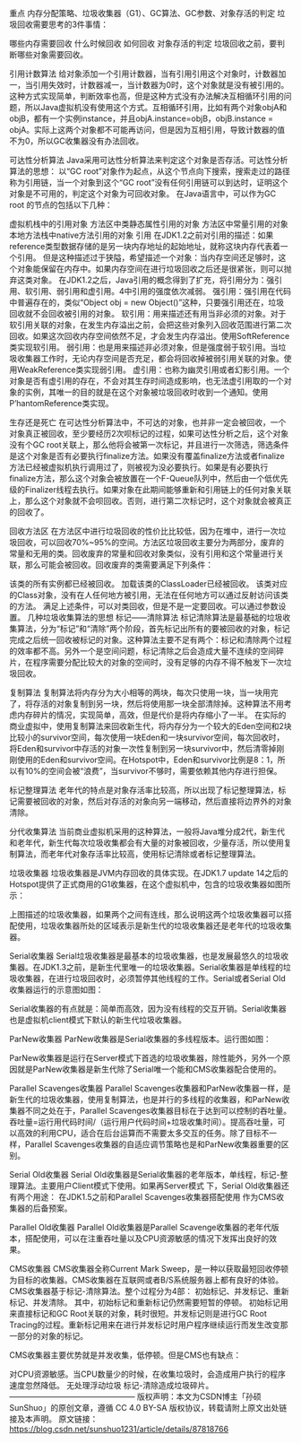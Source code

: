 重点
内存分配策略、垃圾收集器（G1）、GC算法、GC参数、对象存活的判定
垃圾回收需要思考的3件事情：

哪些内存需要回收
什么时候回收
如何回收
对象存活的判定
垃圾回收之前，要判断哪些对象需要回收。

引用计数算法
给对象添加一个引用计数器，当有引用引用这个对象时，计数器加一，当引用失效时，计数器减一，当计数器为0时，这个对象就是没有被引用的。
这种方式实现简单，判断效率也高，但是这种方式没有办法解决互相循环引用的问题，所以Java虚拟机没有使用这个方式。互相循环引用，比如有两个对象objA和objB，都有一个实例instance，并且objA.instance=objB，objB.instance = objA。实际上这两个对象都不可能再访问，但是因为互相引用，导致计数器的值不为0，所以GC收集器没有办法回收。

可达性分析算法
Java采用可达性分析算法来判定这个对象是否存活。可达性分析算法的思想：
以“GC root”对象作为起点，从这个节点向下搜索，搜索走过的路径称为引用链，当一个对象到这个“GC root”没有任何引用链可以到达时，证明这个对象是不可用的，判定这个对象为可回收对象。
在Java语言中，可以作为GC root 的节点的包括以下几种：

虚拟机栈中的引用对象
方法区中类静态属性引用的对象
方法区中常量引用的对象
本地方法栈中native方法引用的对象
引用
在JDK1.2之前对引用的描述：如果reference类型数据存储的是另一块内存地址的起始地址，就称这块内存代表着一个引用。
但是这种描述过于狭隘，希望描述一个对象：当内存空间还足够时，这个对象能保留在内存中。如果内存空间在进行垃圾回收之后还是很紧张，则可以抛弃这类对象。
在JDK1.2之后，Java引用的概念得到了扩充，将引用分为：强引用、软引用、弱引用和虚引用。4中引用的强度依次减弱。
强引用：强引用在代码中普遍存在的，类似“Object obj = new Object()”这种，只要强引用还在，垃圾回收就不会回收被引用的对象。
软引用：用来描述还有用当非必须的对象。对于软引用关联的对象，在发生内存溢出之前，会把这些对象列入回收范围进行第二次回收。如果这次回收内存空间依然不足，才会发生内存溢出。使用SoftReference类实现软引用。
弱引用：也是用来描述非必须对象，但是强度弱于软引用。当垃圾收集器工作时，无论内存空间是否充足，都会将回收掉被弱引用关联的对象。使用WeakReference类实现弱引用。
虚引用：也称为幽灵引用或者幻影引用。一个对象是否有虚引用的存在，不会对其生存时间造成影响，也无法虚引用取的一个对象的实例，其唯一的目的就是在这个对象被垃圾回收时收到一个通知。使用P’hantomReference类实现。

生存还是死亡
在可达性分析算法中，不可达的对象，也并非一定会被回收，一个对象真正被回收，至少要经历2次呗标记的过程，如果可达性分析之后，这个对象没有个GC root关联上，那么他将会被第一次标记，并且进行一次筛选，筛选条件是这个对象是否有必要执行finalize方法。如果没有覆盖finalize方法或者finalize方法已经被虚拟机执行调用过了，则被视为没必要执行。如果是有必要执行finalize方法，那么这个对象会被放置在一个F-Queue队列中，然后由一个低优先级的Finalizer线程去执行。如果对象在此期间能够重新和引用链上的任何对象关联上，那么这个对象就不会呗回收。否则，进行第二次标记时，这个对象就会被真正的回收了。

回收方法区
在方法区中进行垃圾回收的性价比比较低，因为在堆中，进行一次垃圾回收，可以回收70%~95%的空间。方法区垃圾回收主要分为两部分，废弃的常量和无用的类。回收废弃的常量和回收对象类似，没有引用和这个常量进行关联，那么可能会被回收。回收废弃的类需要满足下列条件：

该类的所有实例都已经被回收。
加载该类的ClassLoader已经被回收。
该类对应的Class对象，没有在人任何地方被引用，无法在任何地方可以通过反射访问该类的方法。
满足上述条件，可以对类回收，但是不是一定要回收。可以通过参数设置。
几种垃圾收集算法的思想
标记——清除算法
标记清除算法是最基础的垃圾收集算法，分为“标记”和“清除”两个阶段，首先标记出所有的要被回收的对象，标记完成之后统一回收被标记的对象。这种算法主要不足有两个：标记和清除两个过程的效率都不高。另外一个是空间问题，标记清除之后会造成大量不连续的空间碎片，在程序需要分配比较大的对象的空间时，没有足够的内存不得不触发下一次垃圾回收。

复制算法
复制算法将内存分为大小相等的两块，每次只使用一块，当一块用完了，将存活的对象复制到另一块，然后将使用那一块全部清除掉。这种算法不用考虑内存碎片的情况，实现简单，高效，但是代价是将内存缩小了一半。
在实际的商业虚拟中，使用复制算法来回收新生代，将内存分为一个较大的Eden空间和2块比较小的survivor空间，每次使用一块Eden和一块survivor空间，每次回收时，将Eden和survivor中存活的对象一次性复制到另一块survivor中，然后清零掉刚刚使用的Eden和survivor空间。在Hotspot中，Eden和survivor比例是8：1，所以有10%的空间会被“浪费”，当survivor不够时，需要依赖其他内存进行担保。

标记整理算法
老年代的特点是对象存活率比较高，所以出现了标记整理算法，标记需要被回收的对象，然后对存活的对象向另一端移动，然后直接将边界外的对象清除。

分代收集算法
当前商业虚拟机采用的这种算法，一般将Java堆分成2代，新生代和老年代，新生代每次垃圾收集都会有大量的对象被回收，少量存活，所以使用复制算法，而老年代对象存活率比较高，使用标记清除或者标记整理算法。

垃圾收集器
垃圾收集器是JVM内存回收的具体实现。在JDK1.7 update 14之后的Hotspot提供了正式商用的G1收集器，在这个虚拟机中，包含的垃圾收集器如图所示：

上图描述的垃圾收集器，如果两个之间有连线，那么说明这两个垃圾收集器可以搭配使用，垃圾收集器所处的区域表示是新生代的垃圾收集器还是老年代的垃圾收集器。

Serial收集器
Serial垃圾收集器是最基本的垃圾收集器，也是发展最悠久的垃圾收集器。在JDK1.3之前，是新生代里唯一的垃圾收集器。Serial收集器是单线程的垃圾收集器，在进行垃圾回收时，必须暂停其他线程的工作。Serial或者Serial Old收集器运行的示意图如图：

Serial收集器的有点就是：简单而高效，因为没有线程的交互开销。Serial收集器也是虚拟机client模式下默认的新生代垃圾收集器。

ParNew收集器
ParNew收集器是Serial收集器的多线程版本。运行图如图：

ParNew收集器是运行在Server模式下首选的垃圾收集器，除性能外，另外一个原因就是ParNew收集器是新生代除了Serial唯一个能和CMS收集器配合使用的。

Parallel Scavenges收集器
Parallel Scavenges收集器和ParNew收集器一样，是新生代的垃圾收集器，使用复制算法，也是并行的多线程的收集器，和ParNew收集器不同之处在于，Parallel Scavenges收集器目标在于达到可以控制的吞吐量。吞吐量=运行用代码时间/（运行用户代码时间+垃圾收集时间）。提高吞吐量，可以高效的利用CPU，适合在后台运算而不需要太多交互的任务。除了目标不一样，Parallel Scavenges收集器的自适应调节策略也是和ParNew收集器重要的区别。

Serial Old收集器
Serial Old收集器是Serial收集器的老年版本，单线程，标记-整理算法。主要用户Client模式下使用。如果再Server模式 下，Serial Old收集器还有两个用途：
在JDK1.5之前和Parallel Scavenges收集器搭配使用
作为CMS收集器的后备预案。

Parallel Old收集器
Parallel Old收集器是Parallel Scavenge收集器的老年代版本，搭配使用，可以在注重吞吐量以及CPU资源敏感的情况下发挥出良好的效果。


CMS收集器
CMS收集器全称Current Mark Sweep，是一种以获取最短回收停顿为目标的收集器。CMS收集器在互联网或者B/S系统服务器上都有良好的体验。CMS收集器基于标记-清除算法。整个过程分为4部：
初始标记、并发标记、重新标记、并发清除。
其中，初始标记和重新标记仍然需要短暂的停顿。
初始标记用来直接标记和GC Root关联的对象，耗时很短。并发标记则是进行GC Root Tracing的过程。重新标记用来在进行并发标记时用户程序继续运行而发生改变那一部分的对象的标记。

CMS收集器主要优势就是并发收集，低停顿。但是CMS也有缺点：

对CPU资源敏感。当CPU数量少的时候，在收集垃圾时，会造成用户执行的程序速度忽然降低。
无处理浮动垃圾
标记-清除造成垃圾碎片。
————————————————
版权声明：本文为CSDN博主「孙硕SunShuo」的原创文章，遵循 CC 4.0 BY-SA 版权协议，转载请附上原文出处链接及本声明。
原文链接：https://blog.csdn.net/sunshuo1231/article/details/87818766
